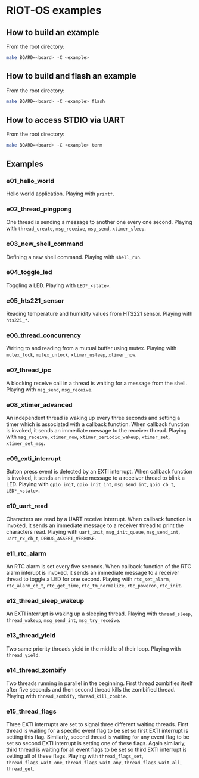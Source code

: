 # RIOT-OS examples

## How to build an example

From the root directory:

```bash
make BOARD=<board> -C <example>
```

## How to build and flash an example

From the root directory:

```bash
make BOARD=<board> -C <example> flash
```

## How to access STDIO via UART

From the root directory:

```bash
make BOARD=<board> -C <example> term
```

## Examples

### e01_hello_world

Hello world application. Playing with `printf`.

### e02_thread_pingpong

One thread is sending a message to another one every one second. Playing with `thread_create`, `msg_receive`, `msg_send`, `xtimer_sleep`.

### e03_new_shell_command

Defining a new shell command. Playing with `shell_run`.

### e04_toggle_led

Toggling a LED. Playing with `LED*_<state>`.

### e05_hts221_sensor

Reading temperature and humidity values from HTS221 sensor. Playing with `hts221_*`.

### e06_thread_concurrency

Writing to and reading from a mutual buffer using mutex. Playing with `mutex_lock`, `mutex_unlock`, `xtimer_usleep`, `xtimer_now`.

### e07_thread_ipc

A blocking receive call in a thread is waiting for a message from the shell. Playing with `msg_send`, `msg_receive`.

### e08_xtimer_advanced

An independent thread is waking up every three seconds and setting a timer which is associated with a callback function. When callback function is invoked, it sends an immediate message to the receiver thread. Playing with `msg_receive`, `xtimer_now`, `xtimer_periodic_wakeup`, `xtimer_set`, `xtimer_set_msg`.

### e09_exti_interrupt

Button press event is detected by an EXTI interrupt. When callback function is invoked, it sends an immediate message to a receiver thread to blink a LED. Playing with `gpio_init`, `gpio_init_int`, `msg_send_int`, `gpio_cb_t`, `LED*_<state>`.

### e10_uart_read

Characters are read by a UART receive interrupt. When callback function is invoked, it sends an immediate message to a receiver thread to print the characters read. Playing with `uart_init`, `msg_init_queue`, `msg_send_int`, `uart_rx_cb_t`, `DEBUG_ASSERT_VERBOSE`.

### e11_rtc_alarm

An RTC alarm is set every five seconds. When callback function of the RTC alarm interupt is invoked, it sends an immediate message to a receiver thread to toggle a LED for one second. Playing with `rtc_set_alarm`, `rtc_alarm_cb_t`, `rtc_get_time`, `rtc_tm_normalize`, `rtc_poweron`, `rtc_init`.

### e12_thread_sleep_wakeup

An EXTI interrupt is waking up a sleeping thread. Playing with `thread_sleep`, `thread_wakeup`, `msg_send_int`, `msg_try_receive`.

### e13_thread_yield

Two same priority threads yield in the middle of their loop. Playing with `thread_yield`.

### e14_thread_zombify

Two threads running in parallel in the beginning. First thread zombifies itself after five seconds and then second thread kills the zombified thread. Playing with `thread_zombify`, `thread_kill_zombie`.

### e15_thread_flags

Three EXTI interrupts are set to signal three different waiting threads. First thread is waiting for a specific event flag to be set so first EXTI interrupt is setting this flag. Similarly, second thread is waiting for any event flag to be set so second EXTI interrupt is setting one of these flags. Again similarly, third thread is waiting for all event flags to be set so third EXTI interrupt is setting all of these flags. Playing with `thread_flags_set`, `thread_flags_wait_one`, `thread_flags_wait_any`, `thread_flags_wait_all`, `thread_get`.
